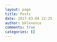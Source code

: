 ```yaml
---
layout: page
title: Posts
date: 2017-03-04 22:25
author: bklevence
comments: true
categories: []
---
```


